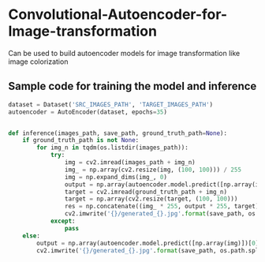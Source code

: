 # Convolutional-Autoencoder-for-Image-transformation
Can be used to build autoencoder models for image transformation like image colorization

## Sample code for training the model and inference
```python
dataset = Dataset('SRC_IMAGES_PATH', 'TARGET_IMAGES_PATH')
autoencoder = AutoEncoder(dataset, epochs=35)


def inference(images_path, save_path, ground_truth_path=None):
    if ground_truth_path is not None:
        for img_n in tqdm(os.listdir(images_path)):
            try:
                img = cv2.imread(images_path + img_n)
                img_ = np.array(cv2.resize(img, (100, 100))) / 255
                img = np.expand_dims(img_, 0)
                output = np.array(autoencoder.model.predict([np.array(img)])[0])
                target = cv2.imread(ground_truth_path + img_n)
                target = np.array(cv2.resize(target, (100, 100)))
                res = np.concatenate((img_ * 255, output * 255, target), axis=1)
                cv2.imwrite('{}/generated_{}.jpg'.format(save_path, os.path.splitext(img_n)[0]), res)
            except:
                pass
    else:
        output = np.array(autoencoder.model.predict([np.array(img)])[0])
        cv2.imwrite('{}/generated_{}.jpg'.format(save_path, os.path.splitext(img_n)[0]), output)
```

